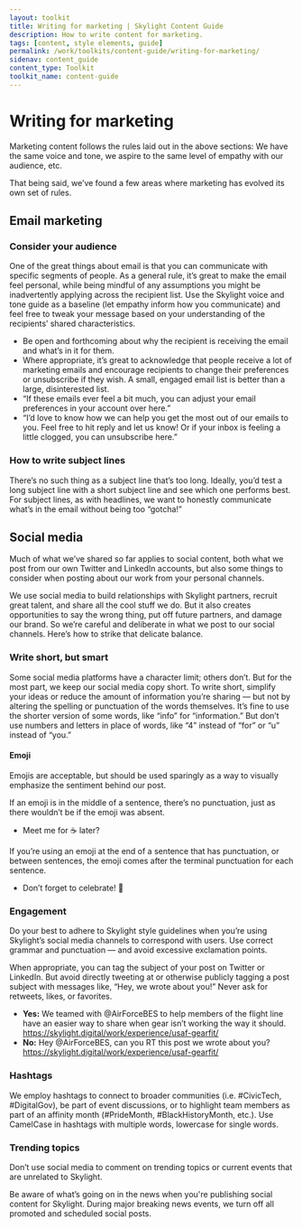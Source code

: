 ```yaml
---
layout: toolkit
title: Writing for marketing | Skylight Content Guide
description: How to write content for marketing.
tags: [content, style elements, guide]
permalink: /work/toolkits/content-guide/writing-for-marketing/
sidenav: content_guide
content_type: Toolkit
toolkit_name: content-guide
---
```


# Writing for marketing

Marketing content follows the rules laid out in the above sections: We have the same voice and tone, we aspire to the same level of empathy with our audience, etc.

That being said, we’ve found a few areas where marketing has evolved its own set of rules.


## Email marketing

### Consider your audience

One of the great things about email is that you can communicate with specific segments of people. As a general rule, it’s great to make the email feel personal, while being mindful of any assumptions you might be inadvertently applying across the recipient list. Use the Skylight voice and tone guide as a baseline (let empathy inform how you communicate) and feel free to tweak your message based on your understanding of the recipients’ shared characteristics.

* Be open and forthcoming about why the recipient is receiving the email and what’s in it for them.
* Where appropriate, it’s great to acknowledge that people receive a lot of marketing emails and encourage recipients to change their preferences or unsubscribe if they wish. A small, engaged email list is better than a large, disinterested list.
* “If these emails ever feel a bit much, you can adjust your email preferences in your account over here.”
* “I’d love to know how we can help you get the most out of our emails to you. Feel free to hit reply and let us know! Or if your inbox is feeling a little clogged, you can unsubscribe here.”


### How to write subject lines

There’s no such thing as a subject line that’s too long. Ideally, you’d test a long subject line with a short subject line and see which one performs best. For subject lines, as with headlines, we want to honestly communicate what’s in the email without being too “gotcha!”


## Social media

Much of what we’ve shared so far applies to social content, both what we post from our own Twitter and LinkedIn accounts, but also some things to consider when posting about our work from your personal channels.

We use social media to build relationships with Skylight partners, recruit great talent, and share all the cool stuff we do. But it also creates opportunities to say the wrong thing, put off future partners, and damage our brand. So we’re careful and deliberate in what we post to our social channels. Here’s how to strike that delicate balance.


### Write short, but smart

Some social media platforms have a character limit; others don’t. But for the most part, we keep our social media copy short. To write short, simplify your ideas or reduce the amount of information you’re sharing — but not by altering the spelling or punctuation of the words themselves. It’s fine to use the shorter version of some words, like “info” for “information.” But don’t use numbers and letters in place of words, like “4” instead of “for” or “u” instead of “you.”


#### Emoji

Emojis are acceptable, but should be used sparingly as a way to visually emphasize the sentiment behind our post.

If an emoji is in the middle of a sentence, there’s no punctuation, just as there wouldn’t be if the emoji was absent.

* Meet me for ☕ later?

If you’re using an emoji at the end of a sentence that has punctuation, or between sentences, the emoji comes after the terminal punctuation for each sentence.

* Don’t forget to celebrate! 🎉


### Engagement

Do your best to adhere to Skylight style guidelines when you’re using Skylight’s social media channels to correspond with users. Use correct grammar and punctuation — and avoid excessive exclamation points.

When appropriate, you can tag the subject of your post on Twitter or LinkedIn. But avoid directly tweeting at or otherwise publicly tagging a post subject with messages like, “Hey, we wrote about you!” Never ask for retweets, likes, or favorites.

* **Yes:** We teamed with @AirForceBES to help members of the flight line have an easier way to share when gear isn’t working the way it should. https://skylight.digital/work/experience/usaf-gearfit/
* **No:** Hey @AirForceBES, can you RT this post we wrote about you? https://skylight.digital/work/experience/usaf-gearfit/


### Hashtags

We employ hashtags to connect to broader communities (i.e. #CivicTech, #DigitalGov), be part of event discussions, or to highlight team members as part of an affinity month (#PrideMonth, #BlackHistoryMonth, etc.). Use CamelCase in hashtags with multiple words, lowercase for single words.


### Trending topics

Don’t use social media to comment on trending topics or current events that are unrelated to Skylight.

Be aware of what’s going on in the news when you're publishing social content for Skylight. During major breaking news events, we turn off all promoted and scheduled social posts.
